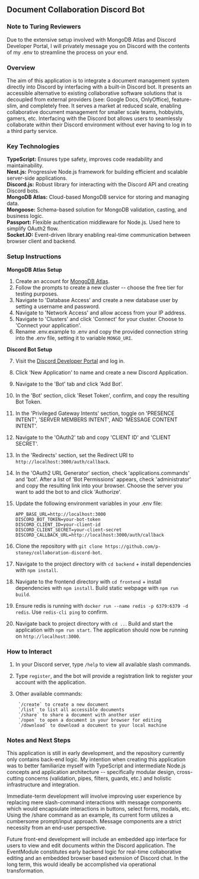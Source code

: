 ## Document Collaboration Discord Bot

### Note to Turing Reviewers

Due to the extensive setup involved with MongoDB Atlas and Discord Developer Portal, I will privately message you on Discord with the contents of my .env to streamline the process on your end.

### Overview

The aim of this application is to integrate a document management system directly into Discord by interfacing with a built-in Discord bot. It presents an accessible alternative to existing collaborative software solutions that is decoupled from external providers (see: Google Docs, OnlyOffice), feature-slim, and completely free. It serves a market at reduced scale, enabling collaborative document management for smaller scale teams, hobbyists, gamers, etc. Interfacing with the Discord bot allows users to seamlessly collaborate within their Discord environment without ever having to log in to a third party service.

### Key Technologies

   **TypeScript:** Ensures type safety, improves code readability and maintainability.    
   **Nest.js:** Progressive Node.js framework for building efficient and scalable server-side applications.    
   **Discord.js:** Robust library for interacting with the Discord API and creating Discord bots.    
   **MongoDB Atlas:** Cloud-based MongoDB service for storing and managing data.    
   **Mongoose:** Schema-based solution for MongoDB validation, casting, and business logic.    
   **Passport:** Flexible authentication middleware for Node.js. Used here to simplify OAuth2 flow.    
   **Socket.IO:** Event-driven library enabling real-time communication between browser client and backend.

### Setup Instructions

**MongoDB Atlas Setup**

1. Create an account for [MongoDB Atlas](https://www.mongodb.com/cloud/atlas).
2. Follow the prompts to create a new cluster -- choose the free tier for testing purposes.
3. Navigate to 'Database Access' and create a new database user by setting a username and password.
4. Navigate to 'Network Access' and allow access from your IP address.
5. Navigate to 'Clusters' and click 'Connect' for your cluster. Choose to 'Connect your application'.
6. Rename .env.example to .env and copy the provided connection string into the .env file, setting it to variable `MONGO_URI`.

**Discord Bot Setup**

7. Visit the [Discord Developer Portal](https://discord.com/developers/applications) and log in.
8. Click 'New Application' to name and create a new Discord Application.
9. Navigate to the 'Bot' tab and click 'Add Bot'.
10. In the 'Bot' section, click 'Reset Token', confirm, and copy the resulting Bot Token.
11. In the 'Privileged Gateway Intents' section, toggle on 'PRESENCE INTENT', 'SERVER MEMBERS INTENT', AND 'MESSAGE CONTENT INTENT'.
12. Navigate to the 'OAuth2' tab and copy 'CLIENT ID' and 'CLIENT SECRET'.
13. In the 'Redirects' section, set the Redirect URI to `http://localhost:3000/auth/callback`.
14. In the 'OAuth2 URL Generator' section, check 'applications.commands' and 'bot'. After a list of 'Bot Permissions' appears, check 'administrator' and copy the resulting link into your browser. Choose the server you want to add the bot to and click 'Authorize'.
15. Update the following environment variables in your .env file:


        APP_BASE_URL=http://localhost:3000
        DISCORD_BOT_TOKEN=your-bot-token  
        DISCORD_CLIENT_ID=your-client-id  
        DISCORD_CLIENT_SECRET=your-client-secret 
        DISCORD_CALLBACK_URL=http://localhost:3000/auth/callback

16. Clone the repository with `git clone https://github.com/p-stoney/collaboration-discord-bot`.
17. Navigate to the project directory with `cd backend` + install dependencies with `npm install`.
19. Navigate to the frontend directory with `cd frontend` + install dependencies with `npm install`. Build static webpage with `npm run build`.
20. Ensure redis is running with `docker run --name redis -p 6379:6379 -d redis`. Use `redis-cli ping` to confirm.
21. Navigate back to project directory with `cd ..`. Build and start the application with `npm run start`. The application should now be running on `http://localhost:3000`.

### How to Interact

1. In your Discord server, type `/help` to view all available slash commands.
2. Type `register`, and the bot will provide a registration link to register your account with the application.
3. Other available commands:

        `/create` to create a new document
        `/list` to list all accessible documents
        `/share` to share a document with another user
        `/open` to open a document in your browser for editing
        `/download` to download a document to your local machine

### Notes and Next Steps

This application is still in early development, and the repository currently only contains back-end logic. My intention when creating this application was to better familiarize myself with TypeScript and intermediate Node.js concepts and application architecture -- specifically modular design, cross-cutting concerns (validation, pipes, filters, guards, etc.) and holistic infrastructure and integration.

Immediate-term development will involve improving user experience by replacing mere slash-command interactions with message components which would encapsulate interactions in buttons, select forms, modals, etc. Using the /share command as an example, its current form utilizes a cumbersome prompt/input approach. Message components are a strict necessity from an end-user perspective.

Future front-end development will include an embedded app interface for users to view and edit documents within the Discord application. The EventModule constitutes early backend logic for real-time collaborative editing and an embedded browser based extension of Discord chat. In the long term, this would ideally be accomplished via operational transformation.
